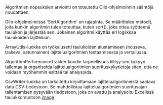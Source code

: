 Algoritmien nopeuksien arviointi on toteutettu Olio-ohjelmoinnin sääntöjä noudattaen.

Olio-ohjelmoinnissa 'SortAlgorithm' on rajapinta. Se määrittelee metodit, joita kunkin algoritmin tulee toteuttaa, kuten sort(), joka ottaa syötteenä taulukon ja järjestää sen. Jokainen algoritmi käyttää eri logiikkaa taulukoiden lajitteluun.

ArrayUtils-luokka on työkalusetti taulukoiden alustamiseen (nouseva, laskeva, satunnainen) lajittelualgoritmien testaamisessa ja vertailussa. 

AlgorithmPerformanceTracker koodin tarpeellisuus liittyy sen kykyyn tallentaa ja organisoida lajittelualgoritmien suorituskykytietoja siten, että ne voidaan myöhemmin esittää tai analysoida.

CsvWriter-luokka on tarkoitettu kirjoittamaan lajittelualgoritmeistä saatava data CSV-tiedostoon. Se mahdollistaa lajittelualgoritmien suoritusajan tallentamisen pysyvään tiedostoon, joka on avattu ja analysoitu Excelissä taulukkomuotoon.[image](https://github.com/jenni1505/program.java/assets/125802335/b276be8e-757e-493f-ab80-66163237106a)
